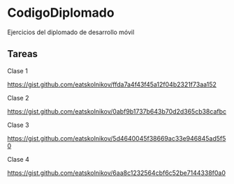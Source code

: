 # CodigoDiplomado
Ejercicios del diplomado de desarrollo móvil


## Tareas

Clase 1

https://gist.github.com/eatskolnikov/ffda7a4f43f45a12f04b2321f73aa152

Clase 2

https://gist.github.com/eatskolnikov/0abf9b1737b643b70d2d365cb38cafbc

Clase 3

https://gist.github.com/eatskolnikov/5d4640045f38669ac33e946845ad5f50

Clase 4

https://gist.github.com/eatskolnikov/6aa8c1232564cbf6c52be7144338f0a0
